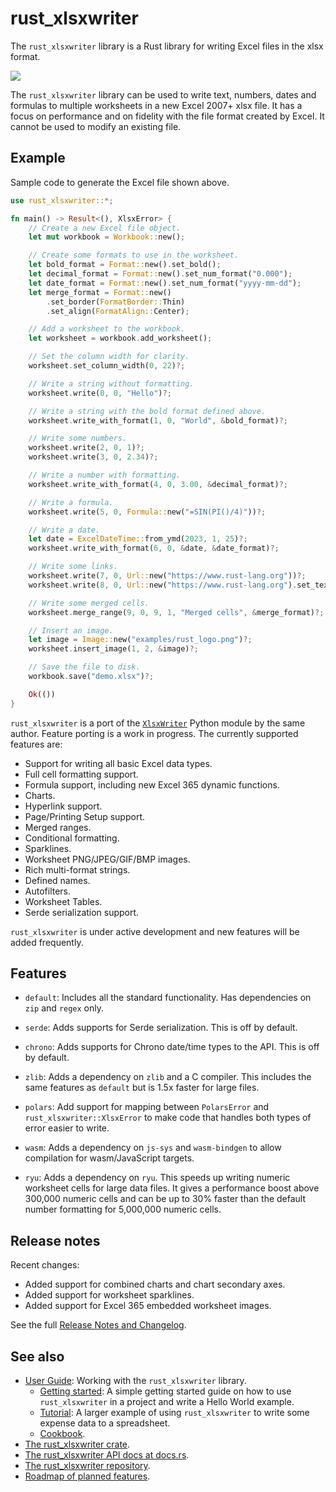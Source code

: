 # rust_xlsxwriter

The `rust_xlsxwriter` library is a Rust library for writing Excel files in
the xlsx format.

<img src="https://rustxlsxwriter.github.io/images/demo.png">

The `rust_xlsxwriter` library can be used to write text, numbers, dates and
formulas to multiple worksheets in a new Excel 2007+ xlsx file. It has a focus
on performance and on fidelity with the file format created by Excel. It cannot
be used to modify an existing file.

## Example

Sample code to generate the Excel file shown above.

```rust
use rust_xlsxwriter::*;

fn main() -> Result<(), XlsxError> {
    // Create a new Excel file object.
    let mut workbook = Workbook::new();

    // Create some formats to use in the worksheet.
    let bold_format = Format::new().set_bold();
    let decimal_format = Format::new().set_num_format("0.000");
    let date_format = Format::new().set_num_format("yyyy-mm-dd");
    let merge_format = Format::new()
        .set_border(FormatBorder::Thin)
        .set_align(FormatAlign::Center);

    // Add a worksheet to the workbook.
    let worksheet = workbook.add_worksheet();

    // Set the column width for clarity.
    worksheet.set_column_width(0, 22)?;

    // Write a string without formatting.
    worksheet.write(0, 0, "Hello")?;

    // Write a string with the bold format defined above.
    worksheet.write_with_format(1, 0, "World", &bold_format)?;

    // Write some numbers.
    worksheet.write(2, 0, 1)?;
    worksheet.write(3, 0, 2.34)?;

    // Write a number with formatting.
    worksheet.write_with_format(4, 0, 3.00, &decimal_format)?;

    // Write a formula.
    worksheet.write(5, 0, Formula::new("=SIN(PI()/4)"))?;

    // Write a date.
    let date = ExcelDateTime::from_ymd(2023, 1, 25)?;
    worksheet.write_with_format(6, 0, &date, &date_format)?;

    // Write some links.
    worksheet.write(7, 0, Url::new("https://www.rust-lang.org"))?;
    worksheet.write(8, 0, Url::new("https://www.rust-lang.org").set_text("Rust"))?;

    // Write some merged cells.
    worksheet.merge_range(9, 0, 9, 1, "Merged cells", &merge_format)?;

    // Insert an image.
    let image = Image::new("examples/rust_logo.png")?;
    worksheet.insert_image(1, 2, &image)?;

    // Save the file to disk.
    workbook.save("demo.xlsx")?;

    Ok(())
}
```

`rust_xlsxwriter` is a port of the [`XlsxWriter`] Python module by the same
author. Feature porting is a work in progress. The currently supported
features are:

- Support for writing all basic Excel data types.
- Full cell formatting support.
- Formula support, including new Excel 365 dynamic functions.
- Charts.
- Hyperlink support.
- Page/Printing Setup support.
- Merged ranges.
- Conditional formatting.
- Sparklines.
- Worksheet PNG/JPEG/GIF/BMP images.
- Rich multi-format strings.
- Defined names.
- Autofilters.
- Worksheet Tables.
- Serde serialization support.

`rust_xlsxwriter` is under active development and new features will be added
frequently.

[`XlsxWriter`]: https://xlsxwriter.readthedocs.io/index.html
[rust_xlsxwriter GitHub]: https://github.com/jmcnamara/rust_xlsxwriter

## Features

- `default`: Includes all the standard functionality. Has dependencies on `zip`
  and `regex` only.


- `serde`: Adds supports for Serde serialization. This is off by default.

- `chrono`: Adds supports for Chrono date/time types to the API. This is off by
  default.

- `zlib`: Adds a dependency on `zlib` and a C compiler. This includes the same
  features as `default` but is 1.5x faster for large files.

- `polars`: Add support for mapping between `PolarsError` and
  `rust_xlsxwriter::XlsxError` to make code that handles both types of error
  easier to write.

- `wasm`: Adds a dependency on `js-sys` and `wasm-bindgen` to allow compilation
  for wasm/JavaScript targets.

- `ryu`: Adds a dependency on `ryu`. This speeds up writing numeric
  worksheet cells for large data files. It gives a performance boost above
  300,000 numeric cells and can be up to 30% faster than the default number
  formatting for 5,000,000 numeric cells.

## Release notes

Recent changes:

- Added support for combined charts and chart secondary axes.
- Added support for worksheet sparklines.
- Added support for Excel 365 embedded worksheet images.


See the full [Release Notes and Changelog].

## See also

- [User Guide]: Working with the `rust_xlsxwriter` library.
    - [Getting started]: A simple getting started guide on how to use
      `rust_xlsxwriter` in a project and write a Hello World example.
    - [Tutorial]: A larger example of using `rust_xlsxwriter` to write some
       expense data to a spreadsheet.
    - [Cookbook].
- [The rust_xlsxwriter crate].
- [The rust_xlsxwriter API docs at docs.rs].
- [The rust_xlsxwriter repository].
- [Roadmap of planned features].

[User Guide]: https://rustxlsxwriter.github.io/index.html
[Getting started]: https://rustxlsxwriter.github.io/getting_started.html
[Tutorial]: https://docs.rs/rust_xlsxwriter/latest/rust_xlsxwriter/tutorial/index.html
[Cookbook]: https://docs.rs/rust_xlsxwriter/latest/rust_xlsxwriter/cookbook/index.html

[The rust_xlsxwriter crate]: https://crates.io/crates/rust_xlsxwriter
[The rust_xlsxwriter API docs at docs.rs]: https://docs.rs/rust_xlsxwriter/latest/rust_xlsxwriter/
[The rust_xlsxwriter repository]: https://github.com/jmcnamara/rust_xlsxwriter
[Release Notes and Changelog]: https://docs.rs/rust_xlsxwriter/latest/rust_xlsxwriter/changelog/index.html
[Roadmap of planned features]: https://github.com/jmcnamara/rust_xlsxwriter/issues/1